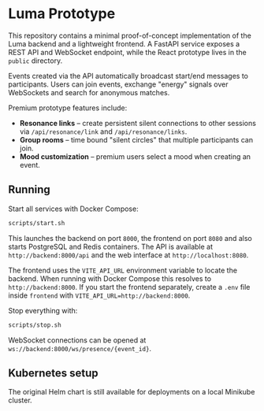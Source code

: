 # Luma Prototype

This repository contains a minimal proof-of-concept implementation of the Luma backend and a lightweight frontend. A FastAPI service exposes a REST API and WebSocket endpoint, while the React prototype lives in the `public` directory.

Events created via the API automatically broadcast start/end messages to participants. Users can join events, exchange "energy" signals over WebSockets and search for anonymous matches.

Premium prototype features include:

* **Resonance links** – create persistent silent connections to other sessions via `/api/resonance/link` and `/api/resonance/links`.
* **Group rooms** – time bound "silent circles" that multiple participants can join.
* **Mood customization** – premium users select a mood when creating an event.

## Running

Start all services with Docker Compose:

```bash
scripts/start.sh
```

This launches the backend on port `8000`, the frontend on port `8080` and also
starts PostgreSQL and Redis containers. The API is available at
`http://backend:8000/api` and the web interface at
`http://localhost:8080`.

The frontend uses the `VITE_API_URL` environment variable to locate the backend.
When running with Docker Compose this resolves to `http://backend:8000`.
If you start the frontend separately, create a `.env` file inside `frontend` with
`VITE_API_URL=http://backend:8000`.

Stop everything with:

```bash
scripts/stop.sh
```

WebSocket connections can be opened at `ws://backend:8000/ws/presence/{event_id}`.

## Kubernetes setup

The original Helm chart is still available for deployments on a local Minikube
cluster.

